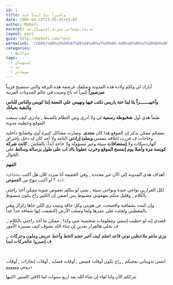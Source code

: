 ```yaml
---
id: 1
title: وأخيراً بئا لينا حتة
date: 2009-04-24T23:55:45+03:00
author: Mo9a7i
excerpt: جديدة,موصاحي,مدونة,إستهبال,جد
layout: post
guid: http://mo9a7i.com/?p=1
permalink: '/2009/%d8%a3%d9%87%d9%84%d8%a7%d9%8b-%d8%a8%d8%a7%d9%84%d8%b9%d8%a7%d9%84%d9%85/'
categories:
  - سواليف
tags:
  - إستهبال
  - جد
  - موصاحي
---
```

أبارك لي ولكم ولادة هذه المدونة وتفكفك غرشقة هذه اليرقة والتي ستصبح قريباً **صرصوراً** كبيراً له باع وصيت في عالم المدونات العربية

**وأخييـــــــراً بئا لينا حتة ياريس نكتب فيها ونهيس علي النعمة إنتا كويس والناس للناس والبقية بحياتك**

طبعاً هذي أول **شخبوطة رسمية** لي ولا أدري وش النظام بالضبط , مادري كيف سنعت الموقع وحطيته مدونة

بعضكم ممكن يذكر إن الموقع هذا كان **منتدى**. وصارت مشاكل كتيرة أوي وفضايح داخلية وحاجات ف قررت إغلاقه بنفسي **وبملئ إرادتي** التامة ولا أحد كان له دخل بإحتراق الهاردسكات ولا **إستضافات** سيئة وغير مسؤولة ولا حاجة أبداً. بالعكس , **كانت شركة كويسة مرة وأصلا يوم إنمسح الموقع وخرب عطونا باك اب على طول برسالة وسائط** على الجوال.

**المهم**

أهداف هذي المدونة إلى الآن غير محددة , وفي الحقيقة أنا متردد للآن هل أكتب <span style="color: #999999;"><strong>بشفافية تامة </strong></span>؟ او أكتب بنوع من **<span style="color: #333333;">الغموض</span>**

لكل القرارين نواحي جيدة ونواحي سيئة , يعني لو بتكلم بغموض شوية ممكن آخذ راحتي بالكلام , وقليل منكم يفهموني مضبوط بس أضمن إن الكثير راح يكون مبسوط

وإن كتبت بشفافية وأفصحت عن هويتي وكل حاقة وبئيت زي اللي جاها زلزال وهي بالمغطس ولحئت على عمرها ولما وصلت الأرض إكتشفت إنها شفافة جداً جداً.

قصدي إنه لو حطيت إسمي ومعلومات شخصية عني وكذا , ممكن ما آخذ راحتي بالكلام ,, ف نخلي هالقرار بعدين إن شاء الله نشوف كيف مسيرة الأمور

**<span style="color: #333333;">وزي مانتو ملاحظين توني قاعد اتعلم كيف أغير حجم الخط وأحط عريض وملون وحركات ,, ف إصبروا عالحركات لسا</span>**

**<span style="color: #333333;"><br /> </span>**

اتمنى تدويناتي تعجبكم , راح تكون أوقات قصص , أوقات قصايد , أوقات إنجازات , أوقات دروس وووووو

نترككم الآن ولنا لقاء إن شاء الله بعد اربع سنوات لما الاقي كلمتين اكتبها